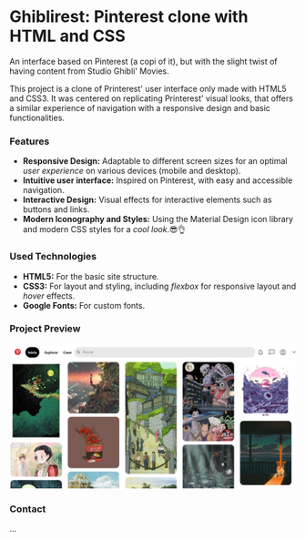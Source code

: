 # Ghiblirest: Pinterest clone with HTML and CSS
An interface based on Pinterest (a copi of it), but with the slight twist of having content from Studio Ghibli' Movies. 

This project is a clone of Printerest' user interface only made with HTML5 and CSS3.
It was centered on replicating Printerest' visual looks, that offers a similar experience of navigation with a responsive design and basic functionalities.

### Features
* **Responsive Design:** Adaptable to different screen sizes for an optimal _user experience_ on various devices (mobile and desktop).
* **Intuitive user interface:** Inspired on Pinterest, with easy and accessible navigation.
* **Interactive Design:** Visual effects for interactive elements such as buttons and links.
* **Modern Iconography and Styles:** Using the Material Design icon library and modern CSS styles for a _cool look_.😎👌

### Used Technologies
* **HTML5:** For the basic site structure.
* **CSS3:** For layout and styling, including _flexbox_ for responsive layout and _hover_ effects.
* **Google Fonts:** For custom fonts.
  
### Project Preview
![DEMO](img-printerest/SS-ProjectPreview.jpg)

### Contact
...
